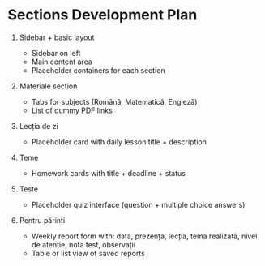 # Sections Development Plan

1. Sidebar + basic layout
   - Sidebar on left
   - Main content area
   - Placeholder containers for each section

2. Materiale section
   - Tabs for subjects (Română, Matematică, Engleză)
   - List of dummy PDF links

3. Lecția de zi
   - Placeholder card with daily lesson title + description

4. Teme
   - Homework cards with title + deadline + status

5. Teste
   - Placeholder quiz interface (question + multiple choice answers)

6. Pentru părinți
   - Weekly report form with: data, prezența, lecția, tema realizată, nivel de atenție, nota test, observații
   - Table or list view of saved reports

